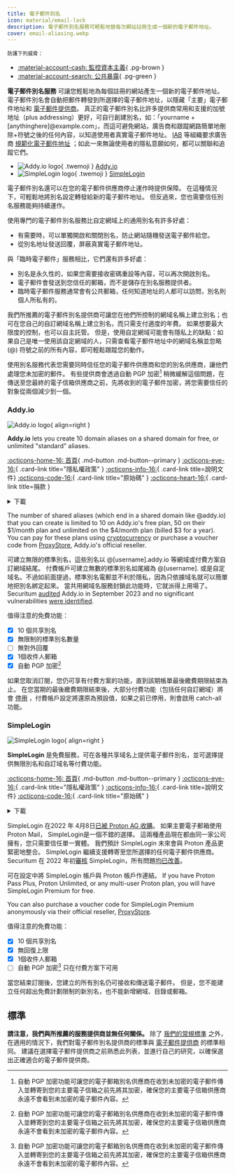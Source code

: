 ```yaml
---
title: 電子郵件別名
icon: material/email-lock
description: 電子郵件別名服務可輕鬆地替每次網站註冊生成一個新的電子郵件地址。
cover: email-aliasing.webp
---
```


<small>防護下列威脅：</small>

- [:material-account-cash: 監控資本主義](basics/common-threats.md#surveillance-as-a-business-model){ .pg-brown }
- [:material-account-search: 公共暴露](basics/common-threats.md#limiting-public-information){ .pg-green }

**電子郵件別名服務** 可讓您輕鬆地為每個註冊的網站產生一個新的電子郵件地址。 電子郵件別名會自動把郵件轉發到所選擇的電子郵件地址，以隱藏「主要」電子郵件地址和 [電子郵件提供商](email.md)。 真正的電子郵件別名比許多提供商常用和支援的加號地址（plus addressing）更好，可自行創建別名，如：「yourname +[anythinghere]@example.com」，而這可避免網站，廣告商和跟蹤網路簡單地刪除+符號之後的任何內容，以知道使用者真實電子郵件地址。 [IAB](https://en.wikipedia.org/wiki/Interactive_Advertising_Bureau) 等組織要求廣告商 [規範化電子郵件地址](https://shkspr.mobi/blog/2023/01/the-iab-loves-tracking-users-but-it-hates-users-tracking-them) ；如此一來無論使用者的隱私意願如何，都可以關聯和追蹤它們。

<div class="grid cards" markdown>

- ![Addy.io logo](assets/img/email-aliasing/addy.svg){ .twemoji } [Addy.io](email-aliasing.md#addyio)
- ![SimpleLogin logo](assets/img/email-aliasing/simplelogin.svg){ .twemoji } [SimpleLogin](email-aliasing.md#simplelogin)

</div>

電子郵件別名還可以在您的電子郵件供應商停止運作時提供保障。 在這種情況下，可輕鬆地將別名設定轉發給新的電子郵件地址。 但反過來，您也需要信任別名服務能夠持續運作。

使用專門的電子郵件別名服務比自定網域上的通用別名有許多好處：

- 有需要時，可以單獨開啟和關閉別名，防止網站隨機發送電子郵件給您。
- 從別名地址發送回覆，屏蔽真實電子郵件地址。

與「臨時電子郵件」服務相比，它們還有許多好處：

- 別名是永久性的，如果您需要接收密碼重設等內容，可以再次開啟別名。
- 電子郵件會發送到您信任的郵箱，而不是儲存在別名服務提供者。
- 臨時電子郵件服務通常會有公共郵箱，任何知道地址的人都可以訪問，別名則個人所私有的。

我們所推薦的電子郵件別名提供商可讓您在他們所控制的網域名稱上建立別名；也可在您自己的自訂網域名稱上建立別名，而只需支付適度的年費。 如果想要最大限度的控制，也可以自主託管。 但是，使用自定網域可能會有隱私上的缺點：如果自己是唯一使用該自定網域的人，只需查看電子郵件地址中的網域名稱並忽略 (@) 符號之前的所有內容，即可輕鬆跟蹤您的動作。

使用別名服務代表您需要同時信任您的電子郵件供應商和您的別名供應商，讓他們處理您未加密的郵件。 有些提供商會透過自動 PGP 加密[^1] 稍微緩解這個問題，在傳送至您最終的電子信箱供應商之前，先將收到的電子郵件加密，將您需要信任的對象從兩個減少到一個。

### Addy.io

<div class="admonition recommendation" markdown>

![Addy.io logo](assets/img/email-aliasing/addy.svg){ align=right }

**Addy.io** lets you create 10 domain aliases on a shared domain for free, or unlimited "standard" aliases.

[:octicons-home-16: 首頁](https://addy.io){ .md-button .md-button--primary }
[:octicons-eye-16:](https://addy.io/privacy){ .card-link title="隱私權政策" }
[:octicons-info-16:](https://addy.io/faq){ .card-link title=說明文件}
[:octicons-code-16:](https://github.com/anonaddy){ .card-link title="原始碼" }
[:octicons-heart-16:](https://addy.io/donate){ .card-link title=捐款 }

<details class="downloads" markdown>
<summary>下載</summary>

- [:simple-android: Android](https://addy.io/faq/#is-there-an-android-app)
- [:material-apple-ios: iOS](https://addy.io/faq/#is-there-an-ios-app)
- [:simple-firefoxbrowser: Firefox](https://addons.mozilla.org/firefox/addon/addy_io)
- [:simple-googlechrome: Chrome](https://chrome.google.com/webstore/detail/addyio-anonymous-email-fo/iadbdpnoknmbdeolbapdackdcogdmjpe)

</details>

</div>

The number of shared aliases (which end in a shared domain like @addy.io) that you can create is limited to 10 on Addy.io's free plan, 50 on their $1/month plan and unlimited on the $4/month plan (billed $3 for a year). You can pay for these plans using [cryptocurrency](https://addy.io/help/subscribing-with-cryptocurrency) or purchase a voucher code from [ProxyStore](https://addy.io/help/voucher-codes), Addy.io's official reseller.

可建立無限的標準別名，這些別名以 @[username].addy.io 等網域或付費方案自訂網域結尾。 付費帳戶可建立無數的標準別名如尾綴為 @[username]. 或是自定域名。不過如前面提過，標準別名電郵並不利於隱私，因為只依據域名就可以簡單地把別名綁定起來。 當共用網域名服務封鎖此功能時，它就派得上用場了。 Securitum [audited](https://addy.io/blog/addy-io-passes-independent-security-audit) Addy.io in September 2023 and no significant vulnerabilities [were identified](https://addy.io/addy-io-security-audit.pdf).

值得注意的免費功能：

- [x] 10 個共享別名
- [x] 無限制的標準別名數量
- [ ] 無對外回覆
- [x] 1個收件人郵箱
- [x] 自動 PGP 加密[^1]

如果您取消訂閱，您仍可享有付費方案的功能，直到該期帳單最後繳費期限結束為止。 在您當期的最後繳費期限結束後，大部分付費功能（包括任何自訂網域）將會 [停用](https://addy.io/faq/#what-happens-if-i-have-a-subscription-but-then-cancel-it) ，付費帳戶設定將還原為預設值，如果之前已停用，則會啟用 catch-all 功能。

### SimpleLogin

<div class="admonition recommendation" markdown>

![SimpleLogin logo](assets/img/email-aliasing/simplelogin.svg){ align=right }

**SimpleLogin** 是免費服務，可在各種共享域名上提供電子郵件別名，並可選擇提供無限別名和自訂域名等付費功能。

[:octicons-home-16: 首頁](https://simplelogin.io){ .md-button .md-button--primary }
[:octicons-eye-16:](https://simplelogin.io/privacy){ .card-link title="隱私權政策" }
[:octicons-info-16:](https://simplelogin.io/docs){ .card-link title=說明文件}
[:octicons-code-16:](https://github.com/simple-login){ .card-link title="原始碼" }

<details class="downloads" markdown>
<summary>下載</summary>

- [:simple-googleplay: Google Play](https://play.google.com/store/apps/details?id=io.simplelogin.android)
- [:simple-appstore: App Store](https://apps.apple.com/app/id1494359858)
- [:simple-github: GitHub](https://github.com/simple-login/Simple-Login-Android/releases)
- [:simple-firefoxbrowser: Firefox](https://addons.mozilla.org/firefox/addon/simplelogin)
- [:simple-googlechrome: Chrome](https://chrome.google.com/webstore/detail/dphilobhebphkdjbpfohgikllaljmgbn)
- [:fontawesome-brands-edge: Edge](https://microsoftedge.microsoft.com/addons/detail/simpleloginreceive-sen/diacfpipniklenphgljfkmhinphjlfff)
- [:simple-safari: Safari](https://apps.apple.com/app/id6475835429)

</details>

</div>

SimpleLogin 在2022 年 4月8日[已被 Proton AG 收購](https://proton.me/news/proton-and-simplelogin-join-forces)。 如果主要電子郵箱使用 Proton Mail， SimpleLogin是一個不錯的選擇。 這兩種產品現在都由同一家公司擁有，您只需要信任單一實體。 我們預計 SimpleLogin 未來會與 Proton 產品更緊密地整合。 SimpleLogin 繼續支援轉寄至您所選擇的任何電子郵件供應商。 Securitum 在 2022 年初[審核](https://simplelogin.io/blog/security-audit) SimpleLogin，所有問題[均已改善](https://simplelogin.io/audit2022/web.pdf)。

可在設定中將 SimpleLogin 帳戶與 Proton 帳戶作連結。 If you have Proton Pass Plus, Proton Unlimited, or any multi-user Proton plan, you will have SimpleLogin Premium for free.

You can also purchase a voucher code for SimpleLogin Premium anonymously via their official reseller, [ProxyStore](https://simplelogin.io/faq).

值得注意的免費功能：

- [x] 10 個共享別名
- [x] 無回復上限
- [x] 1個收件人郵箱
- [ ] 自動 PGP 加密[^1] 只在付費方案下可用

當您結束訂閱後，您建立的所有別名仍可接收和傳送電子郵件。 但是，您不能建立任何超出免費計劃限制的新別名，也不能新增網域、目錄或郵箱。

## 標準

**請注意，我們與所推薦的服務提供商並無任何關係。** 除了 [我們的常規標準](about/criteria.md) 之外，在適用的情況下，我們對電子郵件別名提供商的標準與 [電子郵件提供商](email.md#criteria) 的標準相同。 建議在選擇電子郵件提供商之前熟悉此列表，並進行自己的研究，以確保選出正確適合的電子郵件提供商。

[^1]: 自動 PGP 加密功能可讓您的電子郵箱別名供應商在收到未加密的電子郵件傳入並轉寄到您的主要電子信箱之前先將其加密，確保您的主要電子信箱供應商永遠不會看到未加密的電子郵件內容。

